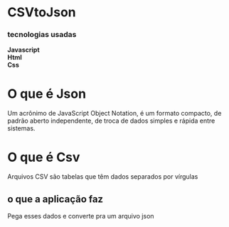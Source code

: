 # CSVtoJson

### tecnologias usadas

<strong>Javascript</strong> <br>
<strong>Html</strong> <br>
<strong>Css</strong> <br>

# O que é Json
<p>
  Um acrônimo de JavaScript Object Notation, é um formato compacto, de padrão aberto independente, de troca de dados simples e rápida entre sistemas.
</p>

# O que é Csv
<p>
  Arquivos CSV são tabelas que têm dados separados por vírgulas
</p>

## o que a aplicação faz
<p>Pega esses dados e converte pra um arquivo json</p>
